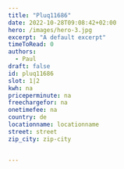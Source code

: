 ```yaml
---
title: "Pluq11686"
date: 2022-10-28T09:08:42+02:00
hero: /images/hero-3.jpg
excerpt: "A default excerpt"
timeToRead: 0
authors:
  - Paul
draft: false
id: pluq11686
slot: 1|2
kwh: na
priceperminute: na
freechargefor: na
onetimefee: na
country: de
locationname: locationname
street: street
zip_city: zip-city


---
```

